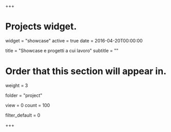 +++
# Projects widget.
widget = "showcase"
active = true
date = 2016-04-20T00:00:00

title = "Showcase e progetti a cui lavoro"
subtitle = ""

# Order that this section will appear in.
weight = 3

folder = "project"

view = 0
count = 100

filter_default = 0

+++
